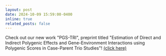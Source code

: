 ```yaml
---
layout: post
date: 2024-10-09 15:59:00-0400
inline: true
related_posts: false
---
```


Check out our new work "PGS-TRI", preprint titled "Estimation of Direct and Indirect Polygenic Effects and Gene-Environment Interactions using Polygenic Scores in Case-Parent Trio Studies"! [(click here)](https://www.medrxiv.org/content/10.1101/2024.10.08.24315066v1)
